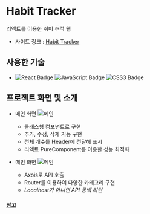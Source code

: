 # Habit Tracker
리액트를 이용한 취미 추적 웹
- 사이트 링크 : [Habit Tracker](https://jjjjhjjjj.github.io/habit_tracker/)

## 사용한 기술
- ![React Badge](https://img.shields.io/badge/REACT-61DAFB?style=flat-square&logo=react&logoColor=white) ![JavaScript Badge](https://img.shields.io/badge/JAVASCRIPT-F7DF1E?style=flat-square&logo=JavaScript&logoColor=white) ![CSS3 Badge](https://img.shields.io/badge/CSS3-1572B6?style=flat-square&logo=CSS3&logoColor=white)

## 프로젝트 화면 및 소개

- 메인 화면
![메인](https://user-images.githubusercontent.com/64426431/102019979-b7649b00-3db9-11eb-82ca-53e29aa69e51.PNG)
    - 클래스형 컴포넌트로 구현
    - 추가, 수정, 삭제 기능 구현
    - 전체 개수를 Header에 전달해 표시
    - 리액트 PureComponent를 이용한 성능 최적화


- 메인 화면
![메인](https://user-images.githubusercontent.com/64426431/102019979-b7649b00-3db9-11eb-82ca-53e29aa69e51.PNG)
    - Axois로 API 호출
    - Router를 이용하여 다양한 카테고리 구현
    - _Localhost가 아니면 API 공백 리턴_



#### [참고](https://academy.dream-coding.com/courses/react-basic)
